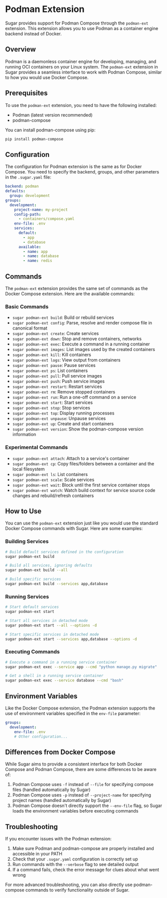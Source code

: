 # Podman Extension

Sugar provides support for Podman Compose through the `podman-ext` extension.
This extension allows you to use Podman as a container engine backend instead of
Docker.

## Overview

Podman is a daemonless container engine for developing, managing, and running
OCI containers on your Linux system. The `podman-ext` extension in Sugar
provides a seamless interface to work with Podman Compose, similar to how you
would use Docker Compose.

## Prerequisites

To use the `podman-ext` extension, you need to have the following installed:

- Podman (latest version recommended)
- podman-compose

You can install podman-compose using pip:

```bash
pip install podman-compose
```

## Configuration

The configuration for Podman extension is the same as for Docker Compose. You
need to specify the backend, groups, and other parameters in the `.sugar.yaml`
file:

```yaml
backend: podman
defaults:
  group: development
groups:
  development:
    project-name: my-project
    config-path:
      - containers/compose.yaml
    env-file: .env
    services:
      default:
        - app
        - database
      available:
        - name: app
        - name: database
        - name: redis
```

## Commands

The `podman-ext` extension provides the same set of commands as the Docker
Compose extension. Here are the available commands:

### Basic Commands

- `sugar podman-ext build`: Build or rebuild services
- `sugar podman-ext config`: Parse, resolve and render compose file in canonical
  format
- `sugar podman-ext create`: Create services
- `sugar podman-ext down`: Stop and remove containers, networks
- `sugar podman-ext exec`: Execute a command in a running container
- `sugar podman-ext images`: List images used by the created containers
- `sugar podman-ext kill`: Kill containers
- `sugar podman-ext logs`: View output from containers
- `sugar podman-ext pause`: Pause services
- `sugar podman-ext ps`: List containers
- `sugar podman-ext pull`: Pull service images
- `sugar podman-ext push`: Push service images
- `sugar podman-ext restart`: Restart services
- `sugar podman-ext rm`: Remove stopped containers
- `sugar podman-ext run`: Run a one-off command on a service
- `sugar podman-ext start`: Start services
- `sugar podman-ext stop`: Stop services
- `sugar podman-ext top`: Display running processes
- `sugar podman-ext unpause`: Unpause services
- `sugar podman-ext up`: Create and start containers
- `sugar podman-ext version`: Show the podman-compose version information

### Experimental Commands

- `sugar podman-ext attach`: Attach to a service's container
- `sugar podman-ext cp`: Copy files/folders between a container and the local
  filesystem
- `sugar podman-ext ls`: List containers
- `sugar podman-ext scale`: Scale services
- `sugar podman-ext wait`: Block until the first service container stops
- `sugar podman-ext watch`: Watch build context for service source code changes
  and rebuild/refresh containers

## How to Use

You can use the `podman-ext` extension just like you would use the standard
Docker Compose commands with Sugar. Here are some examples:

### Building Services

```bash
# Build default services defined in the configuration
sugar podman-ext build

# Build all services, ignoring defaults
sugar podman-ext build --all

# Build specific services
sugar podman-ext build --services app,database
```

### Running Services

```bash
# Start default services
sugar podman-ext start

# Start all services in detached mode
sugar podman-ext start --all --options -d

# Start specific services in detached mode
sugar podman-ext start --services app,database --options -d
```

### Executing Commands

```bash
# Execute a command in a running service container
sugar podman-ext exec --service app --cmd "python manage.py migrate"

# Get a shell in a running service container
sugar podman-ext exec --service database --cmd "bash"
```

## Environment Variables

Like the Docker Compose extension, the Podman extension supports the use of
environment variables specified in the `env-file` parameter:

```yaml
groups:
  development:
    env-file: .env
    # Other configuration...
```

## Differences from Docker Compose

While Sugar aims to provide a consistent interface for both Docker Compose and
Podman Compose, there are some differences to be aware of:

1. Podman Compose uses `-f` instead of `--file` for specifying compose files
   (handled automatically by Sugar)
2. Podman Compose uses `-p` instead of `--project-name` for specifying project
   names (handled automatically by Sugar)
3. Podman Compose doesn't directly support the `--env-file` flag, so Sugar loads
   the environment variables before executing commands

## Troubleshooting

If you encounter issues with the Podman extension:

1. Make sure Podman and podman-compose are properly installed and accessible in
   your PATH
2. Check that your `.sugar.yaml` configuration is correctly set up
3. Run commands with the `--verbose` flag to see detailed output
4. If a command fails, check the error message for clues about what went wrong

For more advanced troubleshooting, you can also directly use podman-compose
commands to verify functionality outside of Sugar.
